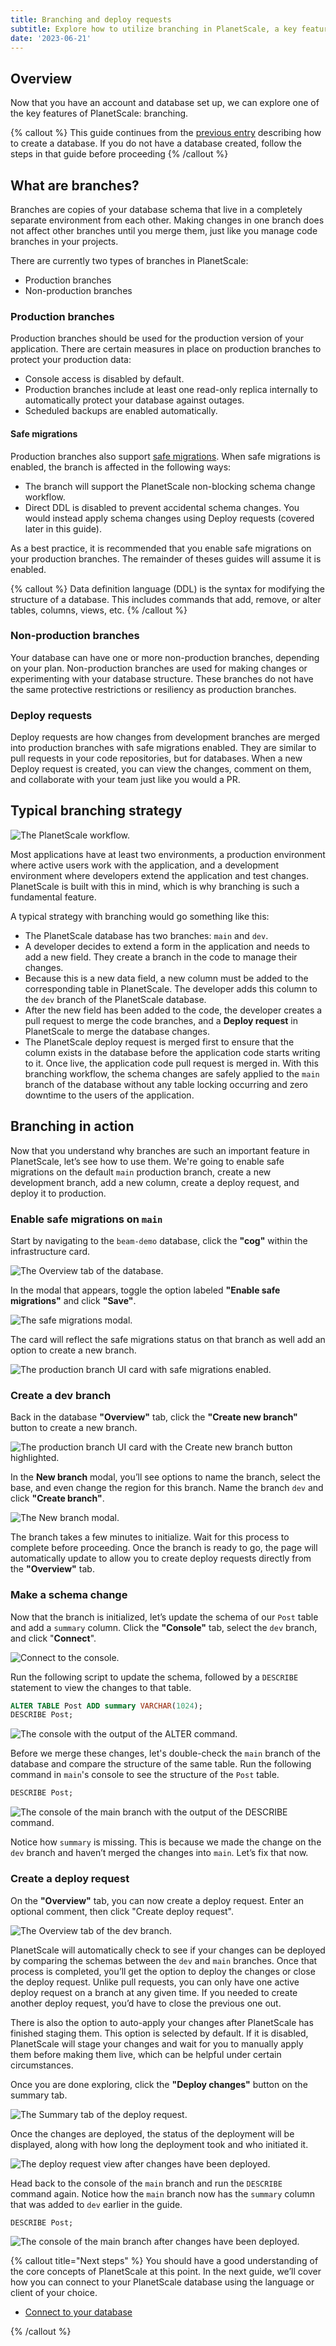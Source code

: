 ```yaml
---
title: Branching and deploy requests
subtitle: Explore how to utilize branching in PlanetScale, a key feature of the platform.
date: '2023-06-21'
---
```


## Overview

Now that you have an account and database set up, we can explore one of the key features of PlanetScale: branching.

{% callout %}
This guide continues from the [previous entry](/docs/onboarding/create-a-database) describing how to create a database. If you do not have a database created, follow the steps in that guide before proceeding
{% /callout %}

## What are branches?

Branches are copies of your database schema that live in a completely separate environment from each other. Making changes in one branch does not affect other branches until you merge them, just like you manage code branches in your projects.

There are currently two types of branches in PlanetScale:

- Production branches
- Non-production branches

### Production branches

Production branches should be used for the production version of your application. There are certain measures in place on production branches to protect your production data:

- Console access is disabled by default.
- Production branches include at least one read-only replica internally to automatically protect your database against outages.
- Scheduled backups are enabled automatically.

#### Safe migrations

Production branches also support [safe migrations](/docs/concepts/safe-migrations). When safe migrations is enabled, the branch is affected in the following ways:

- The branch will support the PlanetScale non-blocking schema change workflow.
- Direct DDL is disabled to prevent accidental schema changes. You would instead apply schema changes using Deploy requests (covered later in this guide).

As a best practice, it is recommended that you enable safe migrations on your production branches. The remainder of theses guides will assume it is enabled.

{% callout %}
Data definition language (DDL) is the syntax for modifying the structure of a database. This includes commands that add, remove, or alter tables, columns, views, etc.
{% /callout %}

### Non-production branches

Your database can have one or more non-production branches, depending on your plan. Non-production branches are used for making changes or experimenting with your database structure. These branches do not have the same protective restrictions or resiliency as production branches.

### Deploy requests

Deploy requests are how changes from development branches are merged into production branches with safe migrations enabled. They are similar to pull requests in your code repositories, but for databases. When a new Deploy request is created, you can view the changes, comment on them, and collaborate with your team just like you would a PR.

## Typical branching strategy

![The PlanetScale workflow.](/img/planetscale-workflow.png)

Most applications have at least two environments, a production environment where active users work with the application, and a development environment where developers extend the application and test changes. PlanetScale is built with this in mind, which is why branching is such a fundamental feature.

A typical strategy with branching would go something like this:

- The PlanetScale database has two branches: `main` and `dev`.
- A developer decides to extend a form in the application and needs to add a new field. They create a branch in the code to manage their changes.
- Because this is a new data field, a new column must be added to the corresponding table in PlanetScale. The developer adds this column to the `dev` branch of the PlanetScale database.
- After the new field has been added to the code, the developer creates a pull request to merge the code branches, and a **Deploy request** in PlanetScale to merge the database changes.
- The PlanetScale deploy request is merged first to ensure that the column exists in the database before the application code starts writing to it. Once live, the application code pull request is merged in. With this branching workflow, the schema changes are safely applied to the `main` branch of the database without any table locking occurring and zero downtime to the users of the application.

## Branching in action

Now that you understand why branches are such an important feature in PlanetScale, let’s see how to use them.
We're going to enable safe migrations on the default `main` production branch, create a new development branch, add a new column, create a deploy request, and deploy it to production.

### Enable safe migrations on `main`

Start by navigating to the `beam-demo` database, click the **"cog"** within the infrastructure card.

![The Overview tab of the database.](/assets/docs/onboarding/branching-and-deploy-requests/cog-3.png)

In the modal that appears, toggle the option labeled **"Enable safe migrations"** and click **"Save"**.

![The safe migrations modal.](/assets/docs/onboarding/branching-and-deploy-requests/prod-branch-options-modal.png)

The card will reflect the safe migrations status on that branch as well add an option to create a new branch.

![The production branch UI card with safe migrations enabled.](/assets/docs/onboarding/branching-and-deploy-requests/promoted-2.png?v2)

### Create a dev branch

Back in the database **"Overview"** tab, click the **"Create new branch"** button to create a new branch.

![The production branch UI card with the Create new branch button highlighted.](/assets/docs/onboarding/branching-and-deploy-requests/new-branch-2.png?v2)

In the **New branch** modal, you’ll see options to name the branch, select the base, and even change the region for this branch. Name the branch `dev` and click **"Create branch"**.

![The New branch modal.](/assets/docs/onboarding/branching-and-deploy-requests/the-new-branch-modal.png)

The branch takes a few minutes to initialize. Wait for this process to complete before proceeding. Once the branch is ready to go, the page will automatically update to allow you to create deploy requests directly from the **"Overview"** tab.

### Make a schema change

Now that the branch is initialized, let’s update the schema of our `Post` table and add a `summary` column. Click the **"Console"** tab, select the `dev` branch, and click "**Connect**".

![Connect to the console.](/assets/docs/onboarding/branching-and-deploy-requests/console-2.png?v2)

Run the following script to update the schema, followed by a `DESCRIBE` statement to view the changes to that table.

```sql
ALTER TABLE Post ADD summary VARCHAR(1024);
DESCRIBE Post;
```

![The console with the output of the ALTER command.](/assets/docs/onboarding/branching-and-deploy-requests/the-console-with-the-output-of-the-alter-command.png)

Before we merge these changes, let's double-check the `main` branch of the database and compare the structure of the same table. Run the following command in `main`'s console to see the structure of the `Post` table.

```sql
DESCRIBE Post;
```

![The console of the main branch with the output of the DESCRIBE command.](/assets/docs/onboarding/branching-and-deploy-requests/the-console-of-the-main-branch-with-the-output-of-the-describe-command.png)

Notice how `summary` is missing. This is because we made the change on the `dev` branch and haven’t merged the changes into `main`. Let’s fix that now.

### Create a deploy request

On the **"Overview"** tab, you can now create a deploy request. Enter an optional comment, then click "Create deploy request".

![The Overview tab of the dev branch.](/assets/docs/onboarding/branching-and-deploy-requests/the-overview-tab-of-the-dev-branch.png)

PlanetScale will automatically check to see if your changes can be deployed by comparing the schemas between the `dev` and `main` branches. Once that process is completed, you’ll get the option to deploy the changes or close the deploy request. Unlike pull requests, you can only have one active deploy request on a branch at any given time. If you needed to create another deploy request, you’d have to close the previous one out.

There is also the option to auto-apply your changes after PlanetScale has finished staging them. This option is selected by default. If it is disabled, PlanetScale will stage your changes and wait for you to manually apply them before making them live, which can be helpful under certain circumstances.

Once you are done exploring, click the **"Deploy changes"** button on the summary tab.

![The Summary tab of the deploy request.](/assets/docs/onboarding/branching-and-deploy-requests/the-summary-tab-of-the-deploy-request.png)

Once the changes are deployed, the status of the deployment will be displayed, along with how long the deployment took and who initiated it.

![The deploy request view after changes have been deployed.](/assets/docs/onboarding/branching-and-deploy-requests/the-deploy-request-view-after-changes-have-been-deployed.png)

Head back to the console of the `main` branch and run the `DESCRIBE` command again. Notice how the `main` branch now has the `summary` column that was added to `dev` earlier in the guide.

```sql
DESCRIBE Post;
```

![The console of the main branch after changes have been deployed.](/assets/docs/onboarding/branching-and-deploy-requests/the-console-of-the-main-branch-after-changes-have-been-deployed.png)

{% callout title="Next steps" %}
You should have a good understanding of the core concepts of PlanetScale at this point. In the next guide, we’ll cover how you can connect to your PlanetScale database using the language or client of your choice.

- [Connect to your database](/docs/onboarding/connect-to-your-database)

{% /callout %}
